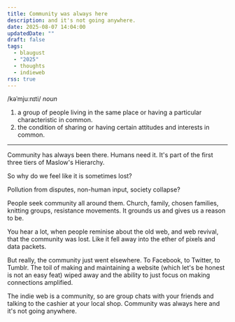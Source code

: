 ```yaml
---
title: Community was always here
description: and it's not going anywhere.
date: 2025-08-07 14:04:00
updatedDate: ""
draft: false
tags:
  - blaugust
  - "2025"
  - thoughts
  - indieweb
rss: true
---
```

/kəˈmjuːnɪti/
_noun_

1. a group of people living in the same place or having a particular characteristic in common.
2. the condition of sharing or having certain attitudes and interests in common.

---
Community has always been there. Humans need it. It's part of the first three tiers of Maslow's Hierarchy.

So why do we feel like it is sometimes lost?

Pollution from disputes, non-human input, society collapse?

People seek community all around them. Church, family, chosen families, knitting groups, resistance movements. It grounds us and gives us a reason to be.

You hear a lot, when people reminise about the old web, and web revival, that the community was lost. Like it fell away into the ether of pixels and data packets.

But really, the community just went elsewhere. To Facebook, to Twitter, to Tumblr. The toil of making and maintaining a website (which let's be honest is not an easy feat) wiped away and the ability to just focus on making connections amplified.

The indie web is a community, so are group chats with your friends and talking to the cashier at your local shop. Community was always here and it's not going anywhere.
